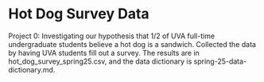 # Hot Dog Survey Data

Project 0: Investigating our hypothesis that 1/2 of UVA full-time undergraduate students believe a hot dog is a sandwich. Collected the data by having UVA students fill out a survey. The results are in hot_dog_survey_spring25.csv, and the data dictionary is spring-25-data-dictionary.md.